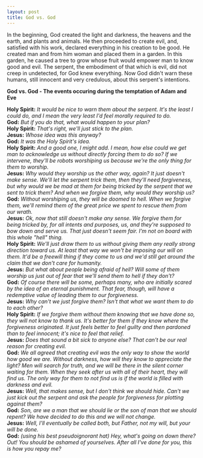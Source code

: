 ```yaml
---
layout: post
title: God vs. God
---
```


In the beginning, God created the light and darkness, the heavens and the earth, and plants and animals. He then proceeded to create evil, and, satisfied with his work, declared everything in his creation to be good. He created man and from him woman and placed them in a garden. In this garden, he caused a tree to grow whose fruit would empower man to know good and evil. The serpent, the embodiment of that which is evil, did not creep in undetected, for God knew everything. Now God didn't warn these humans, still innocent and very credulous, about this serpent's intentions.

**God vs. God - The events occuring during the temptation of Adam and Eve**

**Holy Spirit:** *It would be nice to warn them about the serpent. It's the least I could do, and I mean the very least I'd feel morally required to do.*  
**God:** *But if you do that, what would happen to your plan?*  
**Holy Spirit:** *That's right, we'll just stick to the plan.*  
**Jesus:** *Whose idea was this anyway?*  
**God:** *It was the Holy Spirit's idea.*  
**Holy Spirit:** *And a good one, I might add. I mean, how else could we get man to acknowledge us without directly forcing them to do so? If we intervene, they'll be robots worshiping us because we're the only thing for them to worship.*  
**Jesus:** *Why would they worship us the other way, again? It just doesn't make sense. We'll let the serpent trick them, then they'll need forgiveness, but why would we be mad at them for being tricked by the serpent that we sent to trick them? And when we forgive them, why would they worship us?*  
**God:** *Without worshiping us, they will be doomed to hell. When we forgive them, we'll remind them of the great price we spent to rescue them from our wrath.*  
**Jesus:** *Ok, now that still doesn't make any sense. We forgive them for being tricked by, for all intents and purposes, us, and they're supposed to bow down and serve us. That just doesn't seem fair. I'm not on board with this whole "hell" thing.*  
**Holy Spirit:** *We'll just draw them to us without giving them any really strong direction toward us. At least that way we won't be imposing our will on them. It'd be a freewill thing if they come to us and we'd still get around the claim that we don't care for humanity.*  
**Jesus:** *But what about people being afraid of hell? Will some of them worship us just out of fear that we'll send them to hell if they don't?*  
**God:** *Of course there will be some, perhaps many, who are initially scared by the idea of an eternal punishment. That fear, though, will have a redemptive value of leading them to our forgiveness.*  
**Jesus:** *Why can't we just forgive them? Isn't that what we want them to do to each other?*  
**Holy Spirit:** *If we forgive them without them knowing that we have done so, they will not know to thank us. It's better for them if they know where the forgiveness originated. It just feels better to feel guilty and then pardoned than to feel innocent; it's nice to feel that relief.*  
**Jesus:** *Does that sound a bit sick to anyone else? That can't be our real reason for creating evil.*  
**God:** *We all agreed that creating evil was the only way to show the world how good we are. Without darkness, how will they know to appreciate the light? Men will search for truth, and we will be there in the silent corner waiting for them. When they seek after us with all of their heart, they will find us. The only way for them to not find us is if the world is filled with darkness and evil.*  
**Jesus:** *Well, that makes sense, but I don't think we should hide. Can't we just kick out the serpent and ask the people for forgiveness for plotting against them?*  
**God:** *Son, are we a man that we should lie or the son of man that we should repent? We have decided to do this and we will not change.*  
**Jesus:** *Well, I'll eventually be called both, but Father, not my will, but your will be done.*  
**God:** *(using his best pseudoignorant hat) Hey, what's going on down there? Out! You should be ashamed of yourselves. After all I've done for you, this is how you repay me?*
